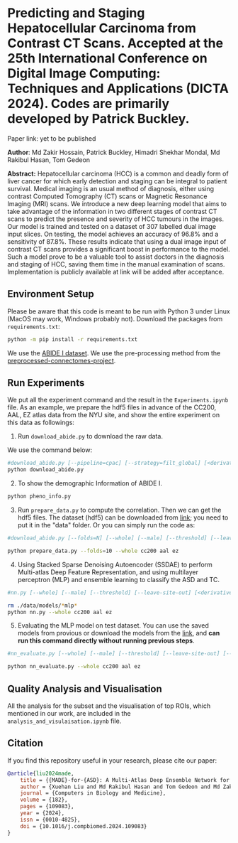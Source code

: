 # Predicting and Staging Hepatocellular Carcinoma from Contrast CT Scans. Accepted at the **25th International Conference on Digital Image Computing: Techniques and Applications (DICTA 2024)**. Codes are primarily developed by Patrick Buckley.

Paper link: yet to be published

**Author**: Md Zakir Hossain, Patrick Buckley, Himadri Shekhar Mondal, Md Rakibul Hasan, Tom Gedeon <br>

**Abstract:** Hepatocellular carcinoma (HCC) is a common and
deadly form of liver cancer for which early detection and
staging can be integral to patient survival. Medical imaging is
an usual method of diagnosis, either using contrast Computed
Tomography (CT) scans or Magnetic Resonance Imaging (MRI)
scans. We introduce a new deep learning model that aims to take
advantage of the information in two different stages of contrast
CT scans to predict the presence and severity of HCC tumours
in the images. Our model is trained and tested on a dataset
of 307 labelled dual image input slices. On testing, the model
achieves an accuracy of 96.8% and a sensitivity of 87.8%. These
results indicate that using a dual image input of contrast CT
scans provides a significant boost in performance to the model.
Such a model prove to be a valuable tool to assist doctors in the
diagnosis and staging of HCC, saving them time in the manual
examination of scans. Implementation is publicly available at link
will be added after acceptance.

## Environment Setup

Please be aware that this code is meant to be run with Python 3 under Linux (MacOS may work, Windows probably not). Download the packages from `requirements.txt`:

```bash
python -m pip install -r requirements.txt
```
We use the [ABIDE I dataset](http://fcon_1000.projects.nitrc.org/indi/abide/). We use the pre-processing method from the [preprocessed-connectomes-project](https://github.com/preprocessed-connectomes-project/abide).


## Run Experiments

We put all the experiment command and the result in the `Experiments.ipynb` file. As an example, we prepare the hdf5 files in advance of the CC200, AAL, EZ atlas data from the NYU site, and show the entire experiment on this data as followings:

1. Run `download_abide.py` to download the raw data.

We use the command below:

```bash
#download_abide.py [--pipeline=cpac] [--strategy=filt_global] [<derivative> ...]
python download_abide.py
```

2. To show the demographic Information of ABIDE I.

```bash
python pheno_info.py
```

3. Run `prepare_data.py` to compute the correlation. Then we can get the hdf5 files. The dataset (hdf5) can be downloaded from [link](https://drive.google.com/file/d/1-WyQ7IOqSxaGcoA6MR4ydJdazlqzKYMY/view?usp=drive_link); you need to put it in the "data" folder. Or you can simply run the code as:

```bash
#download_abide.py [--folds=N] [--whole] [--male] [--threshold] [--leave-site-out] [--NYU-site-out] [<derivative> ...]

python prepare_data.py --folds=10 --whole cc200 aal ez
```

4. Using Stacked Sparse Denoising Autoencoder (SSDAE) to perform Multi-atlas Deep Feature Representation, and using multilayer perceptron (MLP) and ensemble learning to classify the ASD and TC.

```bash
#nn.py [--whole] [--male] [--threshold] [--leave-site-out] [<derivative> ...]

rm ./data/models/*mlp*
python nn.py --whole cc200 aal ez
```  

5. Evaluating the MLP model on test dataset. You can use the saved models from provious or download the models from the [link](https://drive.google.com/drive/folders/1rIZpXdafzI-nb0YonkL0XQs6pOSSxRUf?usp=drive_link), and **can run this command directly without running previous steps**.

```bash
#nn_evaluate.py [--whole] [--male] [--threshold] [--leave-site-out] [--NYU-site-out] [<derivative> ...]

python nn_evaluate.py --whole cc200 aal ez
```
        
## Quality Analysis and Visualisation

All the analysis for the subset and the visualisation of top ROIs, which mentioned in our work, are included in the `analysis_and_visulaisation.ipynb` file.

## Citation
If you find this repository useful in your research, please cite our paper:
```bibtex
@article{liu2024made,
    title = {{MADE}-for-{ASD}: A Multi-Atlas Deep Ensemble Network for Diagnosing Autism Spectrum Disorder},
    author = {Xuehan Liu and Md Rakibul Hasan and Tom Gedeon and Md Zakir Hossain},
    journal = {Computers in Biology and Medicine},
    volume = {182},
    pages = {109083},
    year = {2024},
    issn = {0010-4825},
    doi = {10.1016/j.compbiomed.2024.109083}
}
```
